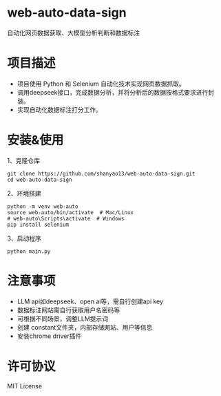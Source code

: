 # web-auto-data-sign
自动化网页数据获取、大模型分析判断和数据标注
# 项目描述
- 项目使用 Python 和 Selenium 自动化技术实现网页数据抓取。
- 调用deepseek接口，完成数据分析，并将分析后的数据按格式要求进行封装。
- 实现自动化数据标注打分工作。
# 安装&使用
1、克隆仓库
```shell
git clone https://github.com/shanyao13/web-auto-data-sign.git
cd web-auto-data-sign
```
2、环境搭建
```shell
python -m venv web-auto
source web-auto/bin/activate  # Mac/Linux
# web-auto\Scripts\activate  # Windows
pip install selenium
```
3、启动程序
```shell
python main.py
```
# 注意事项
- LLM api如deepseek、open ai等，需自行创建api key
- 数据标注网站需自行获取用户名密码等
- 可根据不同场景，调整LLM提示词
- 创建 constant文件夹，内部存储网站、用户等信息
- 安装chrome driver插件
# 许可协议
MIT License
